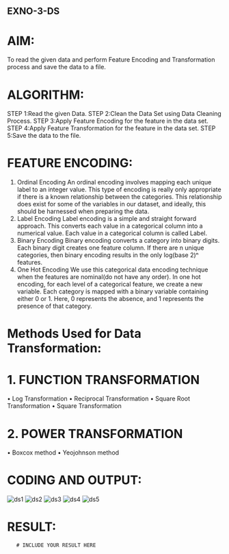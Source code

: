 ## EXNO-3-DS

# AIM:
To read the given data and perform Feature Encoding and Transformation process and save the data to a file.

# ALGORITHM:
STEP 1:Read the given Data.
STEP 2:Clean the Data Set using Data Cleaning Process.
STEP 3:Apply Feature Encoding for the feature in the data set.
STEP 4:Apply Feature Transformation for the feature in the data set.
STEP 5:Save the data to the file.

# FEATURE ENCODING:
1. Ordinal Encoding
An ordinal encoding involves mapping each unique label to an integer value. This type of encoding is really only appropriate if there is a known relationship between the categories. This relationship does exist for some of the variables in our dataset, and ideally, this should be harnessed when preparing the data.
2. Label Encoding
Label encoding is a simple and straight forward approach. This converts each value in a categorical column into a numerical value. Each value in a categorical column is called Label.
3. Binary Encoding
Binary encoding converts a category into binary digits. Each binary digit creates one feature column. If there are n unique categories, then binary encoding results in the only log(base 2)ⁿ features.
4. One Hot Encoding
We use this categorical data encoding technique when the features are nominal(do not have any order). In one hot encoding, for each level of a categorical feature, we create a new variable. Each category is mapped with a binary variable containing either 0 or 1. Here, 0 represents the absence, and 1 represents the presence of that category.

# Methods Used for Data Transformation:
  # 1. FUNCTION TRANSFORMATION
• Log Transformation
• Reciprocal Transformation
• Square Root Transformation
• Square Transformation
  # 2. POWER TRANSFORMATION
• Boxcox method
• Yeojohnson method

# CODING AND OUTPUT:
![ds1](https://github.com/user-attachments/assets/7a8748d7-5ee3-40da-a57f-6966683b1f33)
![ds2](https://github.com/user-attachments/assets/c62bbf2e-3883-4ff3-9623-1f4de92ed0ee)
![ds3](https://github.com/user-attachments/assets/3ebbbc96-4c66-4544-94da-88017d0fc22c)
![ds4](https://github.com/user-attachments/assets/579ada6a-0359-43eb-b428-ae7f9867c82d)
![ds5](https://github.com/user-attachments/assets/30161c6a-39f1-457d-9ab6-93cb8240cf1f)

# RESULT:
       # INCLUDE YOUR RESULT HERE

       
